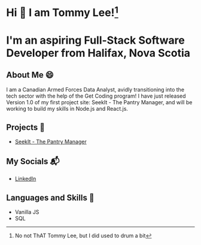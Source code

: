 # Hi 👋 I am Tommy Lee![^1]

# I'm an aspiring Full-Stack Software Developer from Halifax, Nova Scotia

## About Me :smile:

I am a Canadian Armed Forces Data Analyst, avidly transitioning into the tech sector with the help of the Get Coding program! I have just released Version 1.0 of my first project site: SeekIt - The Pantry Manager, and will be working to build my skills in Node.js and React.js.

## Projects :muscle:

- [SeekIt - The Pantry Manager](https://mottlly.github.io/SeekitStart/)

## My Socials :mailbox_with_mail:

- [LinkedIn](https://www.linkedin.com/in/tommy-lee-7099b0294/)

## Languages and Skills :wrench:

- Vanilla JS
- SQL





[^1]: No not ThAT Tommy Lee, but I did used to drum a bit
